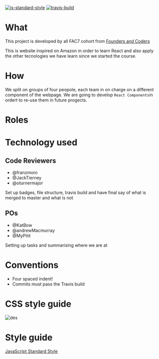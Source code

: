 [![js-standard-style](https://img.shields.io/badge/code%20style-standard-brightgreen.svg)](http://standardjs.com/)
[![travis-build](https://travis-ci.org/FAC7/amazon2.0.svg?branch=master)](https://travis-ci.org/FAC7/amazon2.0)

# What
This project is developed by all FAC7 cohort from [Founders and Coders](http://www.foundersandcoders.com/)

This is website inspired on Amazon in order to learn React and also apply the other tecnologies we have learn since we started the course. 

# How 
We split on groups of four peopole, each team in on charge on a different component of the webpage. We are going to develop ```React Components```in ordert to re-use them in future progects. 

# Roles


# Technology used



## Code Reviewers

* @franzmoro
* @JackTierney
* @oturnermajor

Set up badges, file structure, travis build and have final say of what is merged to master and what is not

## POs

* @KatBow
* @andrewMacmurray
* @MyPitit

Setting up tasks and summarising where we are at

# Conventions

* Four spaced indent!
* Commits must pass the Travis build
 
# CSS style guide

![des](https://cloud.githubusercontent.com/assets/2573931/13844160/e7efdbb2-ec2f-11e5-8869-ab5843efde22.png)

# Style guide
[JavaScript Standard Style ](https://github.com/feross/standard)
